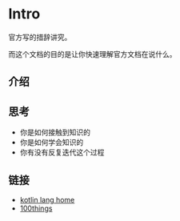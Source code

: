 
# Intro

官方写的措辞讲究。

而这个文档的目的是让你快速理解官方文档在说什么。

## 介绍


## 思考

- 你是如何接触到知识的
- 你是如何学会知识的
- 你有没有反复迭代这个过程

## 链接

- [kotlin lang home](https://kotlinlang.org/docs/home.html)
- [100things](https://100things.readthedocs.io/en/latest/)